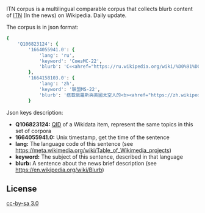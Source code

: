 ITN corpus is a multilingual comparable corpus that collects blurb content of  [ITN](https://en.wikipedia.org/wiki/Template:In_the_news) (In the news) on Wikipedia. Daily update.

The corpus is in json format:

```ruby
{
    'Q106823124': {
        '1664055941.0': {
            'lang': 'ru',
            'keyword': 'СоюзМС-22',
            'blurb': 'С«<ahref="https://ru.wikipedia.org/wiki/%D0%91%D0%B0%D0%B9%D0%BA%D0%BE%D0%BD%D1%83%D1%80"title="Байконур">Байконура</a>»стартовалкосмическийкорабль<b>«<ahref="https://ru.wikipedia.org/wiki/%D0%A1%D0%BE%D1%8E%D0%B7_%D0%9C%D0%A1-22"title="Союз МС-22">СоюзМС-22</a>»</b>стремячленами<ahref="https://ru.wikipedia.org/wiki/%D0%9C%D0%9A%D0%A1-68"title="МКС-68">68-йдолговременнойэкспедицииМКС</a>.'
        },
        '1664158103.0': {
            'lang': 'zh',
            'keyword': '联盟MS-22',
            'blurb': '搭載俄羅斯與美國太空人的<b><ahref="https://zh.wikipedia.org/wiki/%E8%81%94%E7%9B%9FMS-22"title="联盟MS-22">聯盟MS-22</a></b><small>（图）</small>自哈萨克斯坦<aclass="mw-redirect"href="https://zh.wikipedia.org/wiki/%E6%8B%9C%E7%A7%91%E5%8A%AA%E7%88%BE%E5%A4%AA%E7%A9%BA%E7%99%BC%E5%B0%84%E5%A0%B4"title="拜科努爾太空發射場">拜科努尔航天发射场</a>發射升空，並與<aclass="mw-redirect"href="https://zh.wikipedia.org/wiki/%E5%9C%8B%E9%9A%9B%E5%A4%AA%E7%A9%BA%E7%AB%99"title="國際太空站">國際太空站</a>完成對接。'
        }

```
Json keys description:

- **Q106823124:** [QID](https://www.wikidata.org/wiki/Help:Items) of a Wikidata item, represent the same topics in this set of corpora
- **1664055941.0:** Unix timestamp, get the time of the sentence
- **lang:** The language code of this sentence (see https://meta.wikimedia.org/wiki/Table_of_Wikimedia_projects)
- **keyword:** The subject of this sentence, described in that language
- **blurb:** A sentence about the news brief description (see https://en.wikipedia.org/wiki/Blurb)

## License
[cc-by-sa 3.0](https://creativecommons.org/licenses/by-sa/3.0/)
